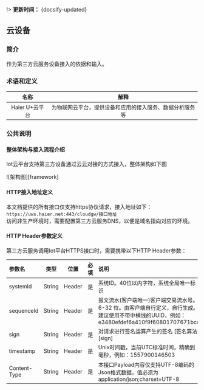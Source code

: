 
!> **更新时间：** {docsify-updated} 


## 云设备  

### 简介
作为第三方云服务设备接入的依据和输入。

### 术语和定义  

| **名称** | **解释** |  
| :-----: |:------:|  
|Haier U+云平台|为物联网云平台，提供设备和应用的接入服务、数据分析服务等|   

### 公共说明  

#### 整体架构与接入流程介绍  

Iot云平台支持第三方设备通过云云对接的方式接入，整体架构如下图  

![架构图][framework]

#### HTTP接入地址定义  

本文档提供的所有接口仅支持https协议请求，接入地址如下：  
`https://uws.haier.net:443/cloudgw/接口地址`   
访问非生产环境时，需要配置第三方云服务DNS，以便是域名指向对应的环境。  

#### HTTP Header参数定义  

第三方云服务调用Iot平台HTTPS接口时，需要携带以下HTTP Header参数：  


参数名|类型|位置|必填|说明
:-|:-:|:-:|:-:|:-
systemId|String|Header|是|系统ID。40位以内字符，系统全局唯一标识  
sequenceId|String|Header|是|报文流水(客户端唯一)客户端交易流水号。6-32 位。由客户端自行定义，自行生成。建议使用不带中横线的UUID，例如：e3480efdef6a410f9f60801707671bcc  
sign|String|Header|是|对请求进行签名运算产生的签名 [签名算法][sign]   
timestamp|String|Header|是|Unix时间戳，当前UTC标准时间，精确到毫秒，例如：1557900146503    
Content-Type|String|Header|是|本接口Payload内容仅支持UTF-8编码的Json格式数据，值必须为application/json;charset=UTF-8
   









[^-^]:常用图片注释
[framework]:_media/_Cloudgw/framework.png 
[sign]:https://haier-iot.github.io/guide/#/zh-cn/Standard/Basic?id=%e7%ad%be%e5%90%8d%e7%ae%97%e6%b3%95











